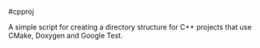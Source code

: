 #cpproj

A simple script for creating a directory structure for C++ projects that use CMake, Doxygen and
Google Test.
